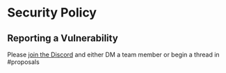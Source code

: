 # Security Policy

## Reporting a Vulnerability

Please [join the Discord](https://discord.gg/J8vzbQJKd2) and either DM a team member or begin a thread in #proposals
